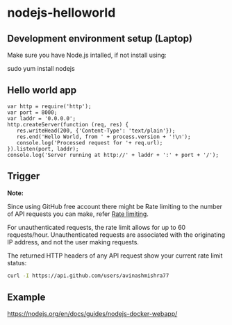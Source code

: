 # nodejs-helloworld

## Development environment setup (Laptop)

Make sure you have Node.js intalled, if not install using:

sudo yum install nodejs

## Hello world app

```nodejs
var http = require('http');
var port = 8000;
var laddr = '0.0.0.0';
http.createServer(function (req, res) {
   res.writeHead(200, {'Content-Type': 'text/plain'});
   res.end('Hello World, from ' + process.version + '!\n');
   console.log('Processed request for '+ req.url);
}).listen(port, laddr);
console.log('Server running at http://' + laddr + ':' + port + '/');
```

## Trigger

**Note:**

Since using GitHub free account there might be Rate limiting to the number of API requests you can make, refer [Rate limiting](https://docs.github.com/en/rest/overview/resources-in-the-rest-api#rate-limiting).

For unauthenticated requests, the rate limit allows for up to 60 requests/hour. Unauthenticated requests are associated with the originating IP address, and not the user making requests.

The returned HTTP headers of any API request show your current rate limit status:

```bash
curl -I https://api.github.com/users/avinashmishra77
```

## Example

https://nodejs.org/en/docs/guides/nodejs-docker-webapp/